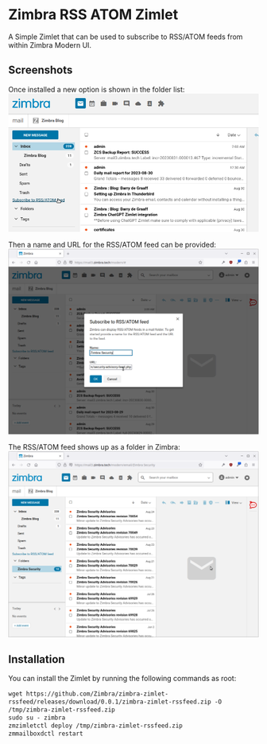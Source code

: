 # Zimbra RSS ATOM Zimlet

A Simple Zimlet that can be used to subscribe to RSS/ATOM feeds from within Zimbra Modern UI.

## Screenshots

Once installed a new option is shown in the folder list:
![](screenshots/rssfeed-menu.png)

Then a name and URL for the RSS/ATOM feed can be provided:
![](screenshots/rssfeed-dialog.png)

The RSS/ATOM feed shows up as a folder in Zimbra:
![](screenshots/rssfeed-result.png)

## Installation

You can install the Zimlet by running the following commands as root:

```
wget https://github.com/Zimbra/zimbra-zimlet-rssfeed/releases/download/0.0.1/zimbra-zimlet-rssfeed.zip -O /tmp/zimbra-zimlet-rssfeed.zip
sudo su - zimbra
zmzimletctl deploy /tmp/zimbra-zimlet-rssfeed.zip
zmmailboxdctl restart
```

